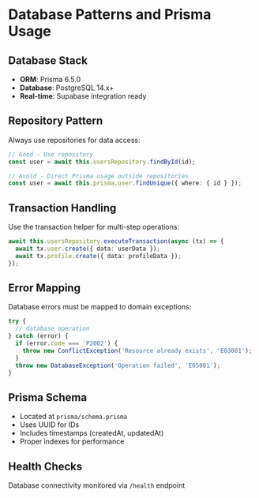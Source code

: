 # Database Patterns and Prisma Usage

## Database Stack

- **ORM**: Prisma 6.5.0
- **Database**: PostgreSQL 14.x+
- **Real-time**: Supabase integration ready

## Repository Pattern

Always use repositories for data access:

```typescript
// Good - Use repository
const user = await this.usersRepository.findById(id);

// Avoid - Direct Prisma usage outside repositories
const user = await this.prisma.user.findUnique({ where: { id } });
```

## Transaction Handling

Use the transaction helper for multi-step operations:

```typescript
await this.usersRepository.executeTransaction(async (tx) => {
  await tx.user.create({ data: userData });
  await tx.profile.create({ data: profileData });
});
```

## Error Mapping

Database errors must be mapped to domain exceptions:

```typescript
try {
  // database operation
} catch (error) {
  if (error.code === 'P2002') {
    throw new ConflictException('Resource already exists', 'E03001');
  }
  throw new DatabaseException('Operation failed', 'E05001');
}
```

## Prisma Schema

- Located at `prisma/schema.prisma`
- Uses UUID for IDs
- Includes timestamps (createdAt, updatedAt)
- Proper indexes for performance

## Health Checks

Database connectivity monitored via `/health` endpoint
